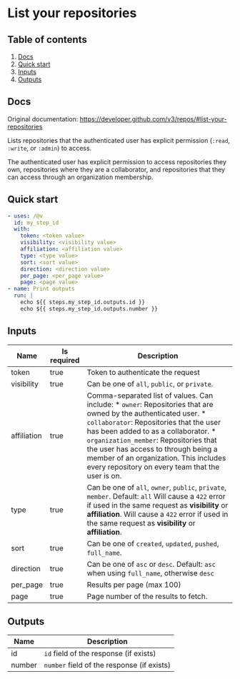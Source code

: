 # List your repositories

## Table of contents

1. [Docs](#docs)
1. [Quick start](#quick-start)
1. [Inputs](#inputs)
1. [Outputs](#outputs)

<a name="quick-start" ></a>
## Docs

Original documentation: https://developer.github.com/v3/repos/#list-your-repositories

Lists repositories that the authenticated user has explicit permission (`:read`, `:write`, or `:admin`) to access.

The authenticated user has explicit permission to access repositories they own, repositories where they are a collaborator, and repositories that they can access through an organization membership.


<a name="quick start" ></a>
## Quick start

```yaml
- uses: /@v
  id: my_step_id
  with:
    token: <token value>
    visibility: <visibility value>
    affiliation: <affiliation value>
    type: <type value>
    sort: <sort value>
    direction: <direction value>
    per_page: <per_page value>
    page: <page value>
- name: Print outputs
  run: |
    echo ${{ steps.my_step_id.outputs.id }}
    echo ${{ steps.my_step_id.outputs.number }}
```


<a name="inputs" ></a>
## Inputs

| Name | Is required | Description |
|---|---|---|
|token|true|Token to authenticate the request
|visibility|true|Can be one of `all`, `public`, or `private`.
|affiliation|true|Comma-separated list of values. Can include:   \* `owner`: Repositories that are owned by the authenticated user.   \* `collaborator`: Repositories that the user has been added to as a collaborator.   \* `organization_member`: Repositories that the user has access to through being a member of an organization. This includes every repository on every team that the user is on.
|type|true|Can be one of `all`, `owner`, `public`, `private`, `member`. Default: `all`      Will cause a `422` error if used in the same request as **visibility** or **affiliation**. Will cause a `422` error if used in the same request as **visibility** or **affiliation**.
|sort|true|Can be one of `created`, `updated`, `pushed`, `full_name`.
|direction|true|Can be one of `asc` or `desc`. Default: `asc` when using `full_name`, otherwise `desc`
|per_page|true|Results per page (max 100)
|page|true|Page number of the results to fetch.

<a name="outputs" ></a>
## Outputs

| Name | Description |
|---|---|
|id|`id` field of the response (if exists)|
|number|`number` field of the response (if exists)|

